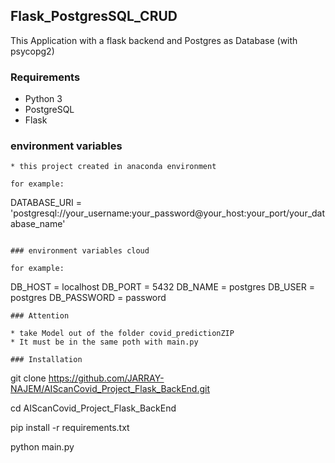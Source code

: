 ## Flask_PostgresSQL_CRUD
This Application with a flask backend and Postgres as Database (with psycopg2)

### Requirements

* Python 3
* PostgreSQL
* Flask

### environment variables
```
* this project created in anaconda environment
```
```
for example:

```
DATABASE_URI = 'postgresql://your_username:your_password@your_host:your_port/your_database_name'


```

### environment variables cloud

for example:

```
DB_HOST = localhost
DB_PORT = 5432
DB_NAME = postgres
DB_USER = postgres
DB_PASSWORD = password
```
### Attention

* take Model out of the folder covid_predictionZIP
* It must be in the same poth with main.py

### Installation

```
git clone https://github.com/JARRAY-NAJEM/AIScanCovid_Project_Flask_BackEnd.git

cd AIScanCovid_Project_Flask_BackEnd

pip install -r requirements.txt

python main.py
```